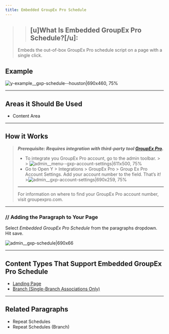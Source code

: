 ```yaml
---
title: Embedded GroupEx Pro Schedule
---
```


> >## [u]What Is Embedded GroupEx Pro Schedule?[/u]:
>Embeds the out-of-box GroupEx Pro schedule script on a page with a single click.

## Example

![y-example__gxp-schedule--houston|690x460, 75%](upload://xq6xKMMgNtMA9dYwDBtnTo9e1AK.png)

---

## Areas it Should Be Used

* Content Area

---

## How it Works
> ***Prerequisite: Requires integration with third-party tool [GroupEx Pro](http://groupexpro.com).***
> * To integrate you GroupEx Pro account, go to the admin toolbar.
    >
    >   ![admin__menu--gxp-account-settings|611x500, 75%](upload://rB0AOyzPIPVqX3ivE8BAKhsD2IQ.png)
> * Go to Open Y > Integrations > GroupEx Pro > Group Ex Pro Account Settings. Add your account number to the field. That’s it!
    >![admin__gxp-account-settings|690x259, 75%](upload://uNJgKy1DAu5mYhqnijpzbSB8eAB.png)
>
> ---
> For information on where to find your GroupEx Pro account number, visit groupexpro.com.

---
### // Adding the Paragraph to Your Page

Select *Embedded GroupEx Pro Schedule* from the paragraphs dropdown. Hit save.

![admin__gxp-schedule|690x66](upload://yXLJywn1bBOASWzR8M7jigSOIVB.png)

---

## Content Types That Support Embedded GroupEx Pro Schedule

* [Landing Page](https://community.openymca.org/t/landing-page-content-types-open-y-user-docs/667)
* [Branch (Single-Branch Associations Only)](https://community.openymca.org/t/branch-content-types-open-y-user-docs/685)
---

## Related Paragraphs

* Repeat Schedules
* Repeat Schedules (Branch)